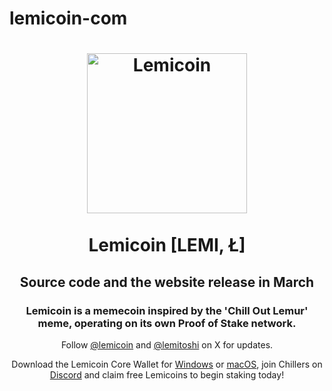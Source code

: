 # lemicoin-com

<h1 align="center">
<img src="https://explorer.lemicoin.com/img/logo.png" alt="Lemicoin" width="256">
<br><br>
Lemicoin [LEMI, Ł]  
</h1>
<h2 align="center">Source code and the website release in March</h2>

<h3 align="center">Lemicoin is a memecoin inspired by the 'Chill Out Lemur' meme, operating on its own Proof of Stake network.</h3>

<p align="center">Follow <a href="https://x.com/lemicoin">@lemicoin</a> and <a href="https://x.com/lemitoshi">@lemitoshi</a> on X for updates.</p>

<p align="center">Download the Lemicoin Core Wallet for <a href="https://lemicoin.com/wallets/lemicoin-qt-windows.zip">Windows</a> or <a href="https://lemicoin.com/wallets/lemicoin-qt.dmg">macOS</a>, join Chillers on <a href="https://discord.lemicoin.com">Discord</a> and claim free Lemicoins to begin staking today!</p>